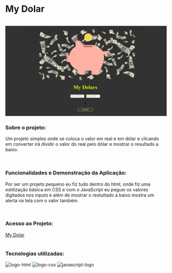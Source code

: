 <h1>My Dolar</h1>
<br>
<img width="700px" src="https://github.com/Robx33/My-Dolar/blob/master/assets/mydolar.png?raw=true">

<h3>Sobre o projeto:</h3>
<p>Um projeto simples onde se coloca o valor em real e em dólar e clicando em converter irá dividir o valor do real pelo dólar e mostrar o resultado a baixo.</p>
<br>
<h3>Funcionalidades e Demonstração da Aplicação:</h3>
<p>Por ser um projeto pequeno eu fiz tudo dentro do html, onde fiz uma estilização básica em CSS e com o JavaScript eu peguei os valores digitados nos inputs e além de mostrar o restultado a baixo mostra um alerta na tela com o valor também.</p>
<br>
<h3>Acesso ao Projeto:</h3>
<a href="https://robx33.github.io/My-Dolar/">My Dolar</a>
<br>
<br>
<h3>Tecnologias utilizadas:</h3>
  <img src="https://img.shields.io/badge/HTML5-E34F26?style=for-the-badge&logo=html5&logoColor=white" alt="logo-html" />
  <img src="https://img.shields.io/badge/CSS3-1572B6?style=for-the-badge&logo=css3&logoColor=white" alt="logo-css" />
  <img src="https://img.shields.io/badge/JavaScript-323330?style=for-the-badge&logo=javascript&logoColor=F7DF1E" alt="javascript-logo" />
